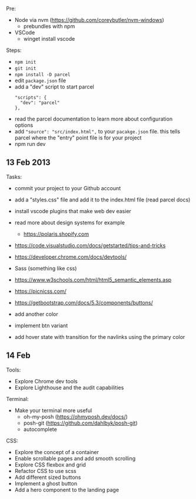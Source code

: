 Pre:
- Node via nvm (https://github.com/coreybutler/nvm-windows)
  - prebundles with npm
- VSCode
  - winget install vscode


Steps:
- `npm init `
- `git init`
- `npm install -D parcel`
- edit `package.json` file
- add a "dev" script to start parcel
  ```
  "scripts": {
    "dev": "parcel"
  },
  ```
- read the parcel documentation to learn more about configuration options
- add `"source": "src/index.html",` to your `pacakge.json` file. this tells parcel where the "entry" point file is for your project
- npm run dev

## 13 Feb 2013

Tasks:
- commit your project to your Github account
- add a "styles.css" file and add it to the index.html file (read parcel docs)
- install vscode plugins that make web dev easier
- read more about design systems for example
  - https://polaris.shopify.com
- https://code.visualstudio.com/docs/getstarted/tips-and-tricks
- https://developer.chrome.com/docs/devtools/
- Sass (something like css)
- https://www.w3schools.com/html/html5_semantic_elements.asp
- https://picnicss.com/
- https://getbootstrap.com/docs/5.3/components/buttons/

- add another color
- implement btn variant
- add hover state with transition for the navlinks using the primary color

## 14 Feb

Tools:
- Explore Chrome dev tools
- Explore Lighthouse and the audit capabilities

Terminal:
- Make your terminal more useful
  - oh-my-posh (https://ohmyposh.dev/docs/)
  - posh-git (https://github.com/dahlbyk/posh-git)
  - autocomplete

CSS:
- Explore the concept of a container
- Enable scrollable pages and add smooth scrolling
- Explore CSS flexbox and grid
- Refactor CSS to use scss
- Add different sized buttons
- Implement a ghost button
- Add a hero component to the landing page